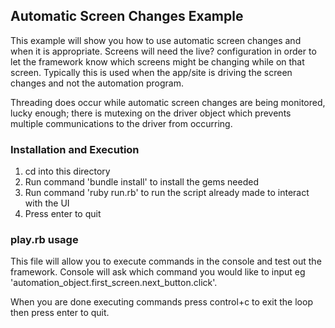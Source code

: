 ## Automatic Screen Changes Example

This example will show you how to use automatic screen changes and when it is appropriate.  Screens will need the live?
configuration in order to let the framework know which screens might be changing while on that screen.  Typically this is
used when the app/site is driving the screen changes and not the automation program.

Threading does occur while automatic screen changes are being monitored, lucky enough; there is mutexing on the driver
object which prevents multiple communications to the driver from occurring.

### Installation and Execution

1. cd into this directory
2. Run command 'bundle install' to install the gems needed
3. Run command 'ruby run.rb' to run the script already made to interact with the UI
4. Press enter to quit

### play.rb usage

This file will allow you to execute commands in the console and test out the framework.  Console will ask which command
you would like to input eg 'automation_object.first_screen.next_button.click'.

When you are done executing commands press control+c to exit the loop then press enter to quit.
